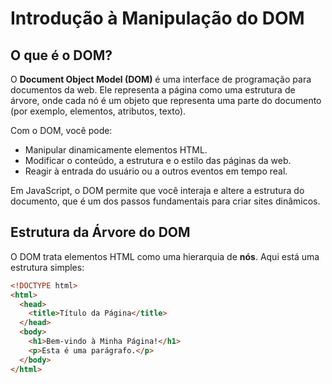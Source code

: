 # Introdução à Manipulação do DOM

## O que é o DOM?

O **Document Object Model (DOM)** é uma interface de programação para documentos da web. Ele representa a página como uma estrutura de árvore, onde cada nó é um objeto que representa uma parte do documento (por exemplo, elementos, atributos, texto).

Com o DOM, você pode:

- Manipular dinamicamente elementos HTML.
- Modificar o conteúdo, a estrutura e o estilo das páginas da web.
- Reagir à entrada do usuário ou a outros eventos em tempo real.

Em JavaScript, o DOM permite que você interaja e altere a estrutura do documento, que é um dos passos fundamentais para criar sites dinâmicos.

## Estrutura da Árvore do DOM

O DOM trata elementos HTML como uma hierarquia de **nós**. Aqui está uma estrutura simples:

```html
<!DOCTYPE html>
<html>
  <head>
    <title>Título da Página</title>
  </head>
  <body>
    <h1>Bem-vindo à Minha Página!</h1>
    <p>Esta é uma parágrafo.</p>
  </body>
</html>
